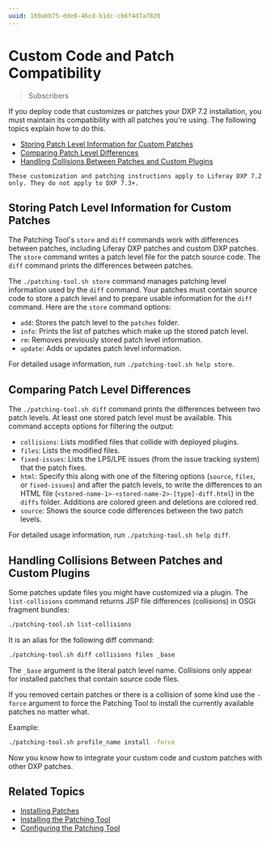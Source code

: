 ```yaml
---
uuid: 169abb75-dde0-46cd-b1dc-cb6f4d7a7820
---
```

# Custom Code and Patch Compatibility

> Subscribers

If you deploy code that customizes or patches your DXP 7.2 installation, you must maintain its compatibility with all patches you're using. The following topics explain how to do this.

* [Storing Patch Level Information for Custom Patches](#storing-patch-level-information-for-custom-patches)
* [Comparing Patch Level Differences](#comparing-patch-level-differences)
* [Handling Collisions Between Patches and Custom Plugins](#handling-collisions-between-patches-and-custom-plugins)

```{important}
These customization and patching instructions apply to Liferay DXP 7.2 only. They do not apply to DXP 7.3+.
```

## Storing Patch Level Information for Custom Patches

The Patching Tool's `store` and `diff` commands work with differences between patches, including Liferay DXP patches and custom DXP patches. The `store` command writes a patch level file for the patch source code. The `diff` command prints the differences between patches.

The `./patching-tool.sh store` command manages patching level information used by the `diff` command. Your patches must contain source code to store a patch level and to prepare usable information for the `diff` command. Here are the `store` command options:

* `add`: Stores the patch level to the `patches` folder.
* `info`: Prints the list of patches which make up the stored patch level.
* `rm`: Removes previously stored patch level information.
* `update`: Adds or updates patch level information.

For detailed usage information, run `./patching-tool.sh help store`.

## Comparing Patch Level Differences

The `./patching-tool.sh diff` command prints the differences between two patch levels. At least one stored patch level must be available. This command accepts options for filtering the output:

* `collisions`: Lists modified files that collide with deployed plugins.
* `files`: Lists the modified files.
* `fixed-issues`: Lists the LPS/LPE issues (from the issue tracking system) that the patch fixes.
* `html`: Specify this along with one of the filtering options (`source`, `files`, or `fixed-issues`) and after the patch levels, to write the differences to an HTML file (`<stored-name-1>-<stored-name-2>-[type]-diff.html`) in the `diffs` folder. Additions are colored green and deletions are colored red.
* `source`: Shows the source code differences between the two patch levels.

For detailed usage information, run `./patching-tool.sh help diff`.

## Handling Collisions Between Patches and Custom Plugins

Some patches update files you might have customized via a plugin. The `list-collisions` command returns JSP file differences (collisions) in OSGi fragment bundles:

```bash
./patching-tool.sh list-collisions
```

It is an alias for the following diff command:

```bash
./patching-tool.sh diff collisions files _base
```

The `_base` argument is the literal patch level name. Collisions only appear for installed patches that contain source code files.

If you removed certain patches or there is a collision of some kind use the `-force` argument to force the Patching Tool to install the currently available patches no matter what.

Example:

```bash
./patching-tool.sh profile_name install -force
```

Now you know how to integrate your custom code and custom patches with other DXP patches.

## Related Topics

* [Installing Patches](../installing-patches-for-dxp-7-3-and-earlier.md)
* [Installing the Patching Tool](../../reference/installing-the-patching-tool.md)
* [Configuring the Patching Tool](../../reference/configuring-the-patching-tool.md)
